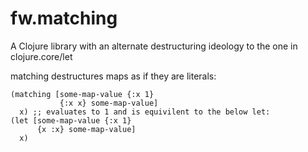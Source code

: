# fw.matching

A Clojure library with an alternate destructuring ideology to the one in clojure.core/let

matching destructures maps as if they are literals:

    (matching [some-map-value {:x 1}
               {:x x} some-map-value]
      x) ;; evaluates to 1 and is equivilent to the below let:
    (let [some-map-value {:x 1}
          {x :x} some-map-value]
      x)
